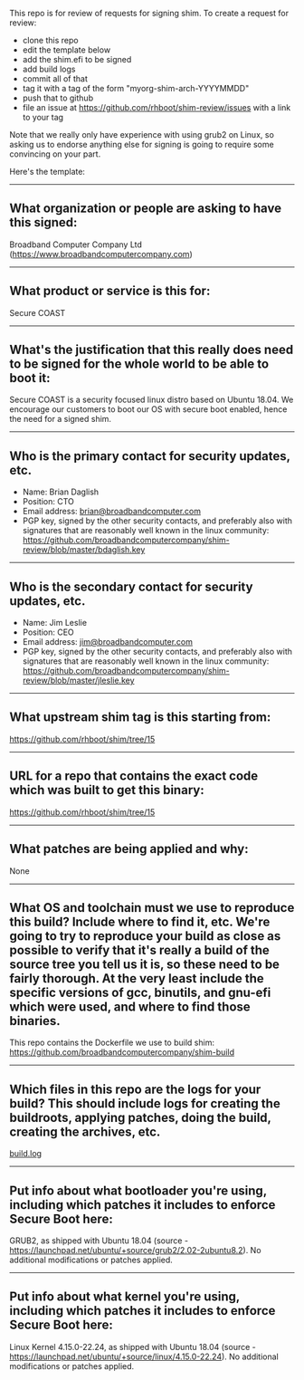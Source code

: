 This repo is for review of requests for signing shim.  To create a request for review:

- clone this repo
- edit the template below
- add the shim.efi to be signed
- add build logs
- commit all of that
- tag it with a tag of the form "myorg-shim-arch-YYYYMMDD"
- push that to github
- file an issue at https://github.com/rhboot/shim-review/issues with a link to your tag

Note that we really only have experience with using grub2 on Linux, so asking
us to endorse anything else for signing is going to require some convincing on
your part.

Here's the template:

-------------------------------------------------------------------------------
What organization or people are asking to have this signed:
-------------------------------------------------------------------------------
Broadband Computer Company Ltd (https://www.broadbandcomputercompany.com)

-------------------------------------------------------------------------------
What product or service is this for:
-------------------------------------------------------------------------------
Secure COAST

-------------------------------------------------------------------------------
What's the justification that this really does need to be signed for the whole world to be able to boot it:
-------------------------------------------------------------------------------
Secure COAST is a security focused linux distro based on Ubuntu 18.04. 
We encourage our customers to boot our OS with secure boot enabled, hence the need for a 
signed shim.

-------------------------------------------------------------------------------
Who is the primary contact for security updates, etc.
-------------------------------------------------------------------------------
- Name: Brian Daglish
- Position: CTO
- Email address: brian@broadbandcomputer.com
- PGP key, signed by the other security contacts, and preferably also with signatures that are reasonably well known in the linux community: https://github.com/broadbandcomputercompany/shim-review/blob/master/bdaglish.key

-------------------------------------------------------------------------------
Who is the secondary contact for security updates, etc.
-------------------------------------------------------------------------------
- Name: Jim Leslie
- Position: CEO
- Email address: jim@broadbandcomputer.com
- PGP key, signed by the other security contacts, and preferably also with signatures that are reasonably well known in the linux community: https://github.com/broadbandcomputercompany/shim-review/blob/master/jleslie.key

-------------------------------------------------------------------------------
What upstream shim tag is this starting from:
-------------------------------------------------------------------------------
https://github.com/rhboot/shim/tree/15

-------------------------------------------------------------------------------
URL for a repo that contains the exact code which was built to get this binary:
-------------------------------------------------------------------------------
https://github.com/rhboot/shim/tree/15

-------------------------------------------------------------------------------
What patches are being applied and why:
-------------------------------------------------------------------------------
None

-------------------------------------------------------------------------------
What OS and toolchain must we use to reproduce this build?  Include where to find it, etc.  We're going to try to reproduce your build as close as possible to verify that it's really a build of the source tree you tell us it is, so these need to be fairly thorough. At the very least include the specific versions of gcc, binutils, and gnu-efi which were used, and where to find those binaries.
-------------------------------------------------------------------------------
This repo contains the Dockerfile we use to build shim: https://github.com/broadbandcomputercompany/shim-build

-------------------------------------------------------------------------------
Which files in this repo are the logs for your build?   This should include logs for creating the buildroots, applying patches, doing the build, creating the archives, etc.
-------------------------------------------------------------------------------
[build.log](build.log)

-------------------------------------------------------------------------------
Put info about what bootloader you're using, including which patches it includes to enforce Secure Boot here:
-------------------------------------------------------------------------------
GRUB2, as shipped with Ubuntu 18.04 (source - https://launchpad.net/ubuntu/+source/grub2/2.02-2ubuntu8.2). No additional modifications or patches applied.

-------------------------------------------------------------------------------
Put info about what kernel you're using, including which patches it includes to enforce Secure Boot here:
-------------------------------------------------------------------------------
Linux Kernel 4.15.0-22.24, as shipped with Ubuntu 18.04 (source - https://launchpad.net/ubuntu/+source/linux/4.15.0-22.24). No additional modifications or patches applied.

